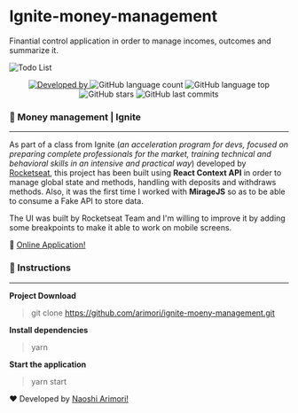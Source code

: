 # Ignite-money-management
Finantial control application in order to manage incomes, outcomes and summarize it.

<img src="https://github.com/arimori/ignite-todo-list/blob/main/src/public/dashboard-preview.png" alt="Todo List"/>

<p style="text-align: center">
<a href="https://www.linkedin.com/in/naoshi/">
<img alt="Developed by" src="https://img.shields.io/badge/Developed%20by-Naoshi%20Arimori-blue">
</a>
<img alt="GitHub language count" src="https://img.shields.io/github/languages/count/arimori/ignite-todo-list">
<img alt="GitHub language top" src="https://img.shields.io/github/languages/top/arimori/ignite-todo-list">
<img alt="GitHub stars" src="https://img.shields.io/github/stars/arimori/ignite-todo-list?style=social">
<img alt="GitHub last commits" src="https://img.shields.io/github/last-commit/arimori/ignite-todo-list">
</p>


### 📑 Money management | Ignite

---
As part of a class from Ignite (*an acceleration program for devs, focused on preparing complete professionals for the market, training technical and behavioral skills in an intensive and practical way*) developed by [Rocketseat](https://rocketseat.com.br/), this project has been built using **React Context API** in order to manage global state and methods, handling with deposits and withdraws methods.
Also, it was the first time I worked with **MirageJS** so as to be able to consume a Fake API to store data.

The UI was built by Rocketseat Team and I'm willing to improve it by adding some breakpoints to make it able to work on mobile screens.

:link: [Online Application!](https://ignitetodolist.netlify.app/)

### :checkered_flag: Instructions

---

**Project Download**

> git clone https://github.com/arimori/ignite-moeny-management.git

**Install dependencies**

> yarn

**Start the application**

> yarn start



:heart: Developed by [Naoshi Arimori!](https://www.linkedin.com/in/naoshi/)

